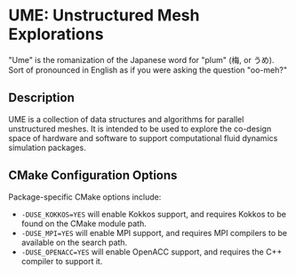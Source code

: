 # UME: Unstructured Mesh Explorations

"Ume" is the romanization of the Japanese word for "plum" (梅, or うめ).
Sort of pronounced in English as if you were asking the question
"oo-meh?"

## Description

UME is a collection of data structures and algorithms for parallel
unstructured meshes.  It is intended to be used to explore the
co-design space of hardware and software to support computational
fluid dynamics simulation packages.

## CMake Configuration Options

Package-specific CMake options include:

* `-DUSE_KOKKOS=YES` will enable Kokkos support, and requires Kokkos to be
found on the CMake module path.
* `-DUSE_MPI=YES` will enable MPI support, and requires MPI compilers to
be available on the search path.
* `-DUSE_OPENACC=YES` will enable OpenACC support, and requires the C++
compiler to support it.



